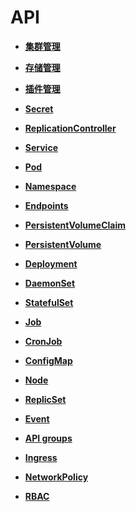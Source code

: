 # API<a name="cce_02_0103"></a>

-   **[集群管理](集群管理.md)**  

-   **[存储管理](存储管理.md)**  

-   **[插件管理](插件管理.md)**  

-   **[Secret](Secret.md)**  

-   **[ReplicationController](ReplicationController.md)**  

-   **[Service](Service.md)**  

-   **[Pod](Pod.md)**  

-   **[Namespace](Namespace.md)**  

-   **[Endpoints](Endpoints.md)**  

-   **[PersistentVolumeClaim](PersistentVolumeClaim.md)**  

-   **[PersistentVolume](PersistentVolume.md)**  

-   **[Deployment](Deployment.md)**  

-   **[DaemonSet](DaemonSet.md)**  

-   **[StatefulSet](StatefulSet.md)**  

-   **[Job](Job.md)**  

-   **[CronJob](CronJob.md)**  

-   **[ConfigMap](ConfigMap.md)**  

-   **[Node](Node.md)**  

-   **[ReplicSet](ReplicSet.md)**  

-   **[Event](Event.md)**  

-   **[API groups](API-groups.md)**  

-   **[Ingress](Ingress.md)**  

-   **[NetworkPolicy](NetworkPolicy.md)**  

-   **[RBAC](RBAC.md)**  


